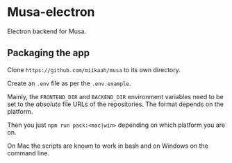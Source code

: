 # Musa-electron

Electron backend for Musa.

## Packaging the app

Clone `https://github.com/miikaah/musa` to its own directory.

Create an `.env` file as per the `.env.example`.

Mainly, the `FRONTEND_DIR` and `BACKEND_DIR` environment variables need to be set to the _absolute_ file URLs of the repositories. The format depends on the platform.

Then you just `npm run pack:<mac|win>` depending on which platform you are on.

On Mac the scripts are known to work in bash and on Windows on the command line.
